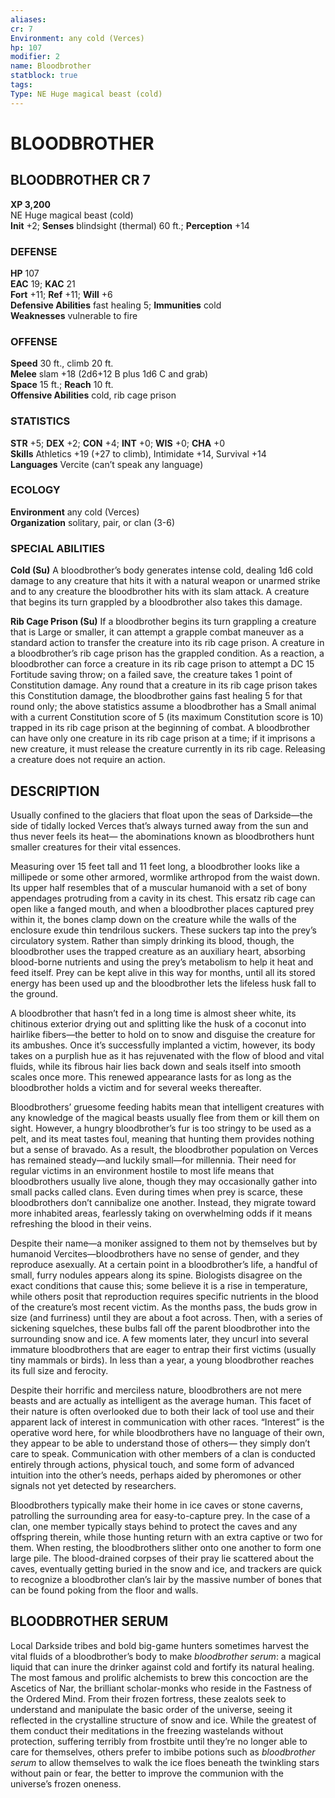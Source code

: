 ```yaml
---
aliases: 
cr: 7
Environment: any cold (Verces)  
hp: 107
modifier: 2
name: Bloodbrother
statblock: true
tags: 
Type: NE Huge magical beast (cold)  
---
```

# BLOODBROTHER
## BLOODBROTHER CR 7

**XP 3,200**  
NE Huge magical beast (cold)  
**Init** +2; **Senses** blindsight (thermal) 60 ft.; **Perception** +14  

### DEFENSE

**HP** 107  
**EAC** 19; **KAC** 21  
**Fort** +11; **Ref** +11; **Will** +6  
**Defensive Abilities** fast healing 5; **Immunities** cold  
**Weaknesses** vulnerable to fire

### OFFENSE

**Speed** 30 ft., climb 20 ft.  
**Melee** slam +18 (2d6+12 B plus 1d6 C and grab)  
**Space** 15 ft.; **Reach** 10 ft.  
**Offensive Abilities** cold, rib cage prison

### STATISTICS

**STR** +5; **DEX** +2; **CON** +4; **INT** +0; **WIS** +0; **CHA** +0  
**Skills** Athletics +19 (+27 to climb), Intimidate +14, Survival +14  
**Languages** Vercite (can’t speak any language)

### ECOLOGY

**Environment** any cold (Verces)  
**Organization** solitary, pair, or clan (3-6)

### SPECIAL ABILITIES

**Cold (Su)** A bloodbrother’s body generates intense cold, dealing 1d6 cold damage to any creature that hits it with a natural weapon or unarmed strike and to any creature the bloodbrother hits with its slam attack. A creature that begins its turn grappled by a bloodbrother also takes this damage.

**Rib Cage Prison (Su)** If a bloodbrother begins its turn grappling a creature that is Large or smaller, it can attempt a grapple combat maneuver as a standard action to transfer the creature into its rib cage prison. A creature in a bloodbrother’s rib cage prison has the grappled condition. As a reaction, a bloodbrother can force a creature in its rib cage prison to attempt a DC 15 Fortitude saving throw; on a failed save, the creature takes 1 point of Constitution damage. Any round that a creature in its rib cage prison takes this Constitution damage, the bloodbrother gains fast healing 5 for that round only; the above statistics assume a bloodbrother has a Small animal with a current Constitution score of 5 (its maximum Constitution score is 10) trapped in its rib cage prison at the beginning of combat. A bloodbrother can have only one creature in its rib cage prison at a time; if it imprisons a new creature, it must release the creature currently in its rib cage. Releasing a creature does not require an action.

## DESCRIPTION

Usually confined to the glaciers that float upon the seas of Darkside—the side of tidally locked Verces that’s always turned away from the sun and thus never feels its heat— the abominations known as bloodbrothers hunt smaller creatures for their vital essences.

Measuring over 15 feet tall and 11 feet long, a bloodbrother looks like a millipede or some other armored, wormlike arthropod from the waist down. Its upper half resembles that of a muscular humanoid with a set of bony appendages protruding from a cavity in its chest. This ersatz rib cage can open like a fanged mouth, and when a bloodbrother places captured prey within it, the bones clamp down on the creature while the walls of the enclosure exude thin tendrilous suckers. These suckers tap into the prey’s circulatory system. Rather than simply drinking its blood, though, the bloodbrother uses the trapped creature as an auxiliary heart, absorbing blood-borne nutrients and using the prey’s metabolism to help it heat and feed itself. Prey can be kept alive in this way for months, until all its stored energy has been used up and the bloodbrother lets the lifeless husk fall to the ground.

A bloodbrother that hasn’t fed in a long time is almost sheer white, its chitinous exterior drying out and splitting like the husk of a coconut into hairlike fibers—the better to hold on to snow and disguise the creature for its ambushes. Once it’s successfully implanted a victim, however, its body takes on a purplish hue as it has rejuvenated with the flow of blood and vital fluids, while its fibrous hair lies back down and seals itself into smooth scales once more. This renewed appearance lasts for as long as the bloodbrother holds a victim and for several weeks thereafter.

Bloodbrothers’ gruesome feeding habits mean that intelligent creatures with any knowledge of the magical beasts usually flee from them or kill them on sight. However, a hungry bloodbrother’s fur is too stringy to be used as a pelt, and its meat tastes foul, meaning that hunting them provides nothing but a sense of bravado. As a result, the bloodbrother population on Verces has remained steady—and luckily small—for millennia. Their need for regular victims in an environment hostile to most life means that bloodbrothers usually live alone, though they may occasionally gather into small packs called clans. Even during times when prey is scarce, these bloodbrothers don’t cannibalize one another. Instead, they migrate toward more inhabited areas, fearlessly taking on overwhelming odds if it means refreshing the blood in their veins.

Despite their name—a moniker assigned to them not by themselves but by humanoid Vercites—bloodbrothers have no sense of gender, and they reproduce asexually. At a certain point in a bloodbrother’s life, a handful of small, furry nodules appears along its spine. Biologists disagree on the exact conditions that cause this; some believe it is a rise in temperature, while others posit that reproduction requires specific nutrients in the blood of the creature’s most recent victim. As the months pass, the buds grow in size (and furriness) until they are about a foot across. Then, with a series of sickening squelches, these bulbs fall off the parent bloodbrother into the surrounding snow and ice. A few moments later, they uncurl into several immature bloodbrothers that are eager to entrap their first victims (usually tiny mammals or birds). In less than a year, a young bloodbrother reaches its full size and ferocity.

Despite their horrific and merciless nature, bloodbrothers are not mere beasts and are actually as intelligent as the average human. This facet of their nature is often overlooked due to both their lack of tool use and their apparent lack of interest in communication with other races. “Interest” is the operative word here, for while bloodbrothers have no language of their own, they appear to be able to understand those of others— they simply don’t care to speak. Communication with other members of a clan is conducted entirely through actions, physical touch, and some form of advanced intuition into the other’s needs, perhaps aided by pheromones or other signals not yet detected by researchers.

Bloodbrothers typically make their home in ice caves or stone caverns, patrolling the surrounding area for easy-to-capture prey. In the case of a clan, one member typically stays behind to protect the caves and any offspring therein, while those hunting return with an extra captive or two for them. When resting, the bloodbrothers slither onto one another to form one large pile. The blood-drained corpses of their pray lie scattered about the caves, eventually getting buried in the snow and ice, and trackers are quick to recognize a bloodbrother clan’s lair by the massive number of bones that can be found poking from the floor and walls.

## BLOODBROTHER SERUM

Local Darkside tribes and bold big-game hunters sometimes harvest the vital fluids of a bloodbrother’s body to make _bloodbrother serum_: a magical liquid that can inure the drinker against cold and fortify its natural healing. The most famous and prolific alchemists to brew this concoction are the Ascetics of Nar, the brilliant scholar-monks who reside in the Fastness of the Ordered Mind. From their frozen fortress, these zealots seek to understand and manipulate the basic order of the universe, seeing it reflected in the crystalline structure of snow and ice. While the greatest of them conduct their meditations in the freezing wastelands without protection, suffering terribly from frostbite until they’re no longer able to care for themselves, others prefer to imbibe potions such as _bloodbrother serum_ to allow themselves to walk the ice floes beneath the twinkling stars without pain or fear, the better to improve the communion with the universe’s frozen oneness.
